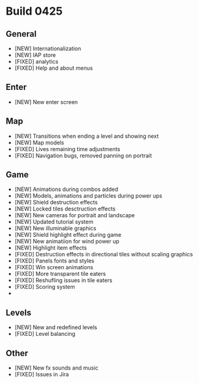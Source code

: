 # Build 0425

## General
* [NEW] Internationalization
* [NEW] IAP store
* [FIXED] analytics
* [FIXED] Help and about menus


## Enter
* [NEW] New enter screen


## Map
* [NEW] Transitions when ending a level and showing next
* [NEW] Map models
* [FIXED] Lives remaining time adjustments
* [FIXED] Navigation bugs, removed panning on portrait


## Game
* [NEW] Animations during combos added
* [NEW] Models, animations and particles during power ups
* [NEW] Shield destruction effects
* [NEW] Locked tiles desctruction effects
* [NEW] New cameras for portrait and landscape
* [NEW] Updated tutorial system
* [NEW] New illuminable graphics
* [NEW] Shield highlight effect during game
* [NEW] New animatiion for wind power up
* [NEW] Highlight item effects
* [FIXED] Destruction effects in directional tiles without scaling graphics
* [FIXED] Panels fonts and styles
* [FIXED] Win screen animations
* [FIXED] More transparent tile eaters
* [FIXED] Reshufling issues in tile eaters
* [FIXED] Scoring system
* 


## Levels
* [NEW] New and redefined levels
* [FIXED] Level balancing



## Other
* [NEW] New fx sounds and music
* [FIXED] Issues in Jira
